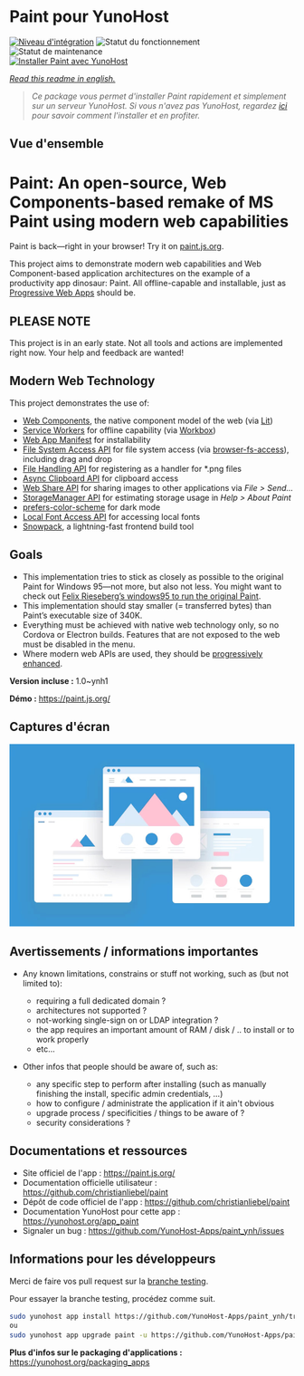 <!--
N.B.: This README was automatically generated by https://github.com/YunoHost/apps/tree/master/tools/README-generator
It shall NOT be edited by hand.
-->

# Paint pour YunoHost

[![Niveau d'intégration](https://dash.yunohost.org/integration/paint.svg)](https://dash.yunohost.org/appci/app/paint) ![Statut du fonctionnement](https://ci-apps.yunohost.org/ci/badges/paint.status.svg) ![Statut de maintenance](https://ci-apps.yunohost.org/ci/badges/paint.maintain.svg)  
[![Installer Paint avec YunoHost](https://install-app.yunohost.org/install-with-yunohost.svg)](https://install-app.yunohost.org/?app=paint)

*[Read this readme in english.](./README.md)*

> *Ce package vous permet d'installer Paint rapidement et simplement sur un serveur YunoHost.
Si vous n'avez pas YunoHost, regardez [ici](https://yunohost.org/#/install) pour savoir comment l'installer et en profiter.*

## Vue d'ensemble

# Paint: An open-source, Web Components-based remake of MS Paint using modern web capabilities

Paint is back—right in your browser! Try it on [paint.js.org](https://paint.js.org).

This project aims to demonstrate modern web capabilities and Web Component-based application architectures on the example of a productivity app dinosaur: Paint.
All offline-capable and installable, just as [Progressive Web Apps](https://web.dev/progressive-web-apps/) should be.

## PLEASE NOTE

This project is in an early state. Not all tools and actions are implemented right now. Your help and feedback are wanted!

## Modern Web Technology

This project demonstrates the use of:

- [Web Components](https://www.webcomponents.org/introduction), the native component model of the web (via [Lit](https://lit.dev/))
- [Service Workers](https://developers.google.com/web/fundamentals/primers/service-workers) for offline capability (via [Workbox](https://developers.google.com/web/tools/workbox))
- [Web App Manifest](https://github.com/w3c/manifest) for installability
- [File System Access API](https://web.dev/file-system-access/) for file system access (via [browser-fs-access](https://github.com/GoogleChromeLabs/browser-fs-access)), including drag and drop
- [File Handling API](https://web.dev/file-handling/) for registering as a handler for \*.png files
- [Async Clipboard API](https://web.dev/image-support-for-async-clipboard/) for clipboard access
- [Web Share API](https://web.dev/web-share/#sharing-files) for sharing images to other applications via _File > Send…_
- [StorageManager API](https://web.dev/storage-for-the-web/#check) for estimating storage usage in _Help > About Paint_
- [prefers-color-scheme](https://web.dev/prefers-color-scheme/) for dark mode
- [Local Font Access API](https://web.dev/local-fonts/) for accessing local fonts
- [Snowpack](https://www.snowpack.dev/), a lightning-fast frontend build tool

## Goals

- This implementation tries to stick as closely as possible to the original Paint for Windows 95—not more, but also not less. You might want to check out [Felix Rieseberg’s windows95 to run the original Paint](https://github.com/felixrieseberg/windows95).
- This implementation should stay smaller (= transferred bytes) than Paint’s executable size of 340K.
- Everything must be achieved with native web technology only, so no Cordova or Electron builds. Features that are not exposed to the web must be disabled in the menu.
- Where modern web APIs are used, they should be [progressively enhanced](https://web.dev/progressively-enhance-your-pwa/).


**Version incluse :** 1.0~ynh1

**Démo :** https://paint.js.org/

## Captures d'écran

![Capture d'écran de Paint](./doc/screenshots/example.jpg)

## Avertissements / informations importantes

* Any known limitations, constrains or stuff not working, such as (but not limited to):
    * requiring a full dedicated domain ?
    * architectures not supported ?
    * not-working single-sign on or LDAP integration ?
    * the app requires an important amount of RAM / disk / .. to install or to work properly
    * etc...

* Other infos that people should be aware of, such as:
    * any specific step to perform after installing (such as manually finishing the install, specific admin credentials, ...)
    * how to configure / administrate the application if it ain't obvious
    * upgrade process / specificities / things to be aware of ?
    * security considerations ?

## Documentations et ressources

* Site officiel de l'app : <https://paint.js.org/>
* Documentation officielle utilisateur : <https://github.com/christianliebel/paint>
* Dépôt de code officiel de l'app : <https://github.com/christianliebel/paint>
* Documentation YunoHost pour cette app : <https://yunohost.org/app_paint>
* Signaler un bug : <https://github.com/YunoHost-Apps/paint_ynh/issues>

## Informations pour les développeurs

Merci de faire vos pull request sur la [branche testing](https://github.com/YunoHost-Apps/paint_ynh/tree/testing).

Pour essayer la branche testing, procédez comme suit.

``` bash
sudo yunohost app install https://github.com/YunoHost-Apps/paint_ynh/tree/testing --debug
ou
sudo yunohost app upgrade paint -u https://github.com/YunoHost-Apps/paint_ynh/tree/testing --debug
```

**Plus d'infos sur le packaging d'applications :** <https://yunohost.org/packaging_apps>
